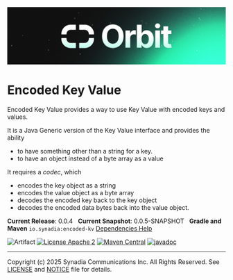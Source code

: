 <img src="../orbit_shorter.png" alt="Orbit">

# Encoded Key Value

Encoded Key Value provides a way to use Key Value with encoded keys and values.

It is a Java Generic version of the Key Value interface and provides the ability
* to have something other than a string for a key.
* to have an object instead of a byte array as a value

It requires a _codec_, which 
* encodes the key object as a string
* encodes the value object as a byte array
* decodes the encoded key back to the key object
* decodes the encoded data bytes back into the value object.

**Current Release**: 0.0.4
&nbsp; **Current Snapshot**: 0.0.5-SNAPSHOT
&nbsp; **Gradle and Maven** `io.synadia:encoded-kv`
[Dependencies Help](https://github.com/synadia-io/orbit.java?tab=readme-ov-file#dependencies)

![Artifact](https://img.shields.io/badge/Artifact-io.synadia:encoded--kv-00BC8E?labelColor=grey&style=flat)
[![License Apache 2](https://img.shields.io/badge/License-Apache2-blue.svg)](https://www.apache.org/licenses/LICENSE-2.0)
[![Maven Central](https://maven-badges.herokuapp.com/maven-central/io.synadia/encoded-kv/badge.svg)](https://maven-badges.herokuapp.com/maven-central/io.synadia/encoded-kv)
[![javadoc](https://javadoc.io/badge2/io.synadia/encoded-kv/javadoc.svg)](https://javadoc.io/doc/io.synadia/encoded-kv)

---
Copyright (c) 2025 Synadia Communications Inc. All Rights Reserved.
See [LICENSE](LICENSE) and [NOTICE](NOTICE) file for details.
